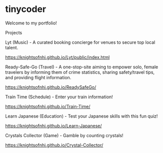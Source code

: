# tinycoder

Welcome to my portfolio!

Projects

Lyt (Music) - A curated booking concierge for venues to secure top local talent. 

https://knightsofnhi.github.io/Lyt/public/index.html

Ready-Safe-Go (Travel) - A one-stop-site aiming to empower solo, female travelers by informing them of crime statistics, sharing safety/travel tips, and providing flight information. 

https://knightsofnhi.github.io/ReadySafeGo/

Train Time (Schedule) - Enter your train information!

https://knightsofnhi.github.io/Train-Time/

Learn Japanese (Education) - Test your Japanese skills with this fun quiz!

https://knightsofnhi.github.io/Learn-Japanese/

Crystals Collector (Game) - Gamble by counting crystals!

https://knightsofnhi.github.io/Crystal-Collector/
